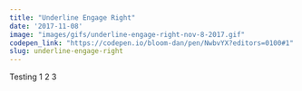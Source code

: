 ```yaml
---
title: "Underline Engage Right"
date: '2017-11-08'
image: "images/gifs/underline-engage-right-nov-8-2017.gif"
codepen_link: "https://codepen.io/bloom-dan/pen/NwbvYX?editors=0100#1"
slug: underline-engage-right
---
```


Testing 1 2 3
